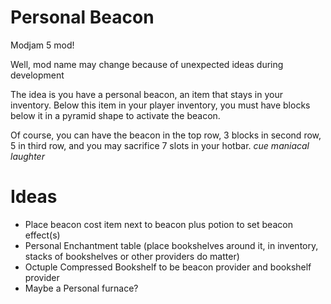 # Personal Beacon

Modjam 5 mod!

Well, mod name may change because of unexpected ideas during development

The idea is you have a personal beacon, an item that stays in your inventory. Below this item in your player inventory, you must have blocks below it in a pyramid shape to activate the beacon.

Of course, you can have the beacon in the top row, 3 blocks in second row, 5 in third row, and you may sacrifice 7 slots in your hotbar. *cue maniacal laughter*



# Ideas

 - Place beacon cost item next to beacon plus potion to set beacon effect(s)
 - Personal Enchantment table (place bookshelves around it, in inventory, stacks of bookshelves or other providers do matter)
 - Octuple Compressed Bookshelf to be beacon provider and bookshelf provider
 - Maybe a Personal furnace?